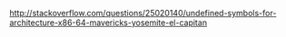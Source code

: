 http://stackoverflow.com/questions/25020140/undefined-symbols-for-architecture-x86-64-mavericks-yosemite-el-capitan
